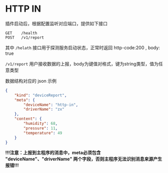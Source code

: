 # HTTP IN

插件启动后，根据配置监听对应端口，提供如下接口

```shell
GET    /health   
POST   /v1/report
```

其中 `/helath` 接口用于探测服务启动状态，正常时返回 http-code:200 , body: true

`/v1/report` 用户接收数据的上报，body为键值对格式，键为string类型，值为任意类型

数据结构对应的 json 示例
```json
{
	"kind": "deviceReport",
	"meta": {
		"deviceName": "http-in",
		"driverName": "zx"
	},
	"content": {
		"humidity": 68,
		"pressure": 11,
		"temperature": 49
	}
}
```

**!!!注意：上报到主程序的消息中，meta必须包含 "deviceName"、"driverName" 两个字段，否则主程序无法识别消息来源产生报错!!!**